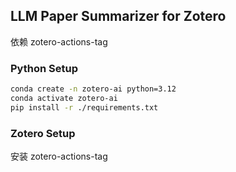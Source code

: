## LLM Paper Summarizer for Zotero

依赖 zotero-actions-tag

### Python Setup

```bash
conda create -n zotero-ai python=3.12
conda activate zotero-ai
pip install -r ./requirements.txt
```

### Zotero Setup

安装 zotero-actions-tag
